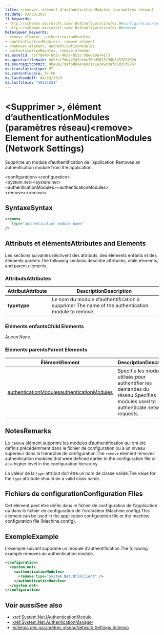 ```yaml
---
title: <remove>, élément d’authenticationModules (paramètres réseau)
ms.date: 03/30/2017
f1_keywords:
- http://schemas.microsoft.com/.NetConfiguration/v2.0#configuration/system.net/authenticationModules/remove
- http://schemas.microsoft.com/.NetConfiguration/v2.0#remove
helpviewer_keywords:
- remove element, authenticationModules
- <authenticationModules>, remove element
- <remove> element, authenticationModules
- authenticationModules, remove element
ms.assetid: abf79949-b05c-465a-b51c-bbeda9a74173
ms.openlocfilehash: 0eb3ef7db422d5cbbe70bd5633798b8d3787452d
ms.sourcegitcommit: 0be8a279af6d8a43e03141e349d3efd5d35f8767
ms.translationtype: HT
ms.contentlocale: fr-FR
ms.lasthandoff: 04/18/2019
ms.locfileid: "59125251"
---
```

# <a name="remove-element-for-authenticationmodules-network-settings"></a><span data-ttu-id="a55c4-102">\<Supprimer >, élément d’authenticationModules (paramètres réseau)</span><span class="sxs-lookup"><span data-stu-id="a55c4-102">\<remove> Element for authenticationModules (Network Settings)</span></span>
<span data-ttu-id="a55c4-103">Supprime un module d’authentification de l’application.</span><span class="sxs-lookup"><span data-stu-id="a55c4-103">Removes an authentication module from the application.</span></span>  
  
 <span data-ttu-id="a55c4-104">\<configuration></span><span class="sxs-lookup"><span data-stu-id="a55c4-104">\<configuration></span></span>  
<span data-ttu-id="a55c4-105">\<system.net></span><span class="sxs-lookup"><span data-stu-id="a55c4-105">\<system.net></span></span>  
<span data-ttu-id="a55c4-106">\<authenticationModules></span><span class="sxs-lookup"><span data-stu-id="a55c4-106">\<authenticationModules></span></span>  
<span data-ttu-id="a55c4-107">\<remove></span><span class="sxs-lookup"><span data-stu-id="a55c4-107">\<remove></span></span>  
  
## <a name="syntax"></a><span data-ttu-id="a55c4-108">Syntaxe</span><span class="sxs-lookup"><span data-stu-id="a55c4-108">Syntax</span></span>  
  
```xml  
<remove   
   type="authentication module name"   
/>  
```  
  
## <a name="attributes-and-elements"></a><span data-ttu-id="a55c4-109">Attributs et éléments</span><span class="sxs-lookup"><span data-stu-id="a55c4-109">Attributes and Elements</span></span>  
 <span data-ttu-id="a55c4-110">Les sections suivantes décrivent des attributs, des éléments enfants et des éléments parents.</span><span class="sxs-lookup"><span data-stu-id="a55c4-110">The following sections describe attributes, child elements, and parent elements.</span></span>  
  
### <a name="attributes"></a><span data-ttu-id="a55c4-111">Attributs</span><span class="sxs-lookup"><span data-stu-id="a55c4-111">Attributes</span></span>  
  
|<span data-ttu-id="a55c4-112">**Attribut**</span><span class="sxs-lookup"><span data-stu-id="a55c4-112">**Attribute**</span></span>|<span data-ttu-id="a55c4-113">**Description**</span><span class="sxs-lookup"><span data-stu-id="a55c4-113">**Description**</span></span>|  
|-------------------|---------------------|  
|<span data-ttu-id="a55c4-114">**type**</span><span class="sxs-lookup"><span data-stu-id="a55c4-114">**type**</span></span>|<span data-ttu-id="a55c4-115">Le nom du module d’authentification à supprimer.</span><span class="sxs-lookup"><span data-stu-id="a55c4-115">The name of the authentication module to remove.</span></span>|  
  
### <a name="child-elements"></a><span data-ttu-id="a55c4-116">Éléments enfants</span><span class="sxs-lookup"><span data-stu-id="a55c4-116">Child Elements</span></span>  
 <span data-ttu-id="a55c4-117">Aucun.</span><span class="sxs-lookup"><span data-stu-id="a55c4-117">None.</span></span>  
  
### <a name="parent-elements"></a><span data-ttu-id="a55c4-118">Éléments parents</span><span class="sxs-lookup"><span data-stu-id="a55c4-118">Parent Elements</span></span>  
  
|<span data-ttu-id="a55c4-119">**Élément**</span><span class="sxs-lookup"><span data-stu-id="a55c4-119">**Element**</span></span>|<span data-ttu-id="a55c4-120">**Description**</span><span class="sxs-lookup"><span data-stu-id="a55c4-120">**Description**</span></span>|  
|-----------------|---------------------|  
|[<span data-ttu-id="a55c4-121">authenticationModules</span><span class="sxs-lookup"><span data-stu-id="a55c4-121">authenticationModules</span></span>](../../../../../docs/framework/configure-apps/file-schema/network/authenticationmodules-element-network-settings.md)|<span data-ttu-id="a55c4-122">Spécifie les modules utilisés pour authentifier les demandes du réseau.</span><span class="sxs-lookup"><span data-stu-id="a55c4-122">Specifies modules used to authenticate network requests.</span></span>|  
  
## <a name="remarks"></a><span data-ttu-id="a55c4-123">Notes</span><span class="sxs-lookup"><span data-stu-id="a55c4-123">Remarks</span></span>  
 <span data-ttu-id="a55c4-124">Le `remove` élément supprime les modules d’authentification qui ont été définis précédemment dans le fichier de configuration ou à un niveau supérieur dans la hiérarchie de configuration.</span><span class="sxs-lookup"><span data-stu-id="a55c4-124">The `remove` element removes authentication modules that were defined earlier in the configuration file or at a higher level in the configuration hierarchy.</span></span>  
  
 <span data-ttu-id="a55c4-125">La valeur de la `type` attribut doit être un nom de classe valide.</span><span class="sxs-lookup"><span data-stu-id="a55c4-125">The value for the `type` attribute should be a valid class name.</span></span>  
  
## <a name="configuration-files"></a><span data-ttu-id="a55c4-126">Fichiers de configuration</span><span class="sxs-lookup"><span data-stu-id="a55c4-126">Configuration Files</span></span>  
 <span data-ttu-id="a55c4-127">Cet élément peut être défini dans le fichier de configuration de l'application ou dans le fichier de configuration de l'ordinateur (Machine.config).</span><span class="sxs-lookup"><span data-stu-id="a55c4-127">This element can be used in the application configuration file or the machine configuration file (Machine.config).</span></span>  
  
## <a name="example"></a><span data-ttu-id="a55c4-128">Exemple</span><span class="sxs-lookup"><span data-stu-id="a55c4-128">Example</span></span>  
 <span data-ttu-id="a55c4-129">L’exemple suivant supprime un module d’authentification.</span><span class="sxs-lookup"><span data-stu-id="a55c4-129">The following example removes an authentication module.</span></span>  
  
```xml  
<configuration>  
  <system.net>  
    <authenticationModules>  
      <remove type="System.Net.NtlmClient" />  
    </authenticationModules>  
  </system.net>  
</configuration>  
```  
  
## <a name="see-also"></a><span data-ttu-id="a55c4-130">Voir aussi</span><span class="sxs-lookup"><span data-stu-id="a55c4-130">See also</span></span>

- <xref:System.Net.IAuthenticationModule>
- <xref:System.Net.AuthenticationManager>
- [<span data-ttu-id="a55c4-131">Schéma des paramètres réseau</span><span class="sxs-lookup"><span data-stu-id="a55c4-131">Network Settings Schema</span></span>](../../../../../docs/framework/configure-apps/file-schema/network/index.md)
